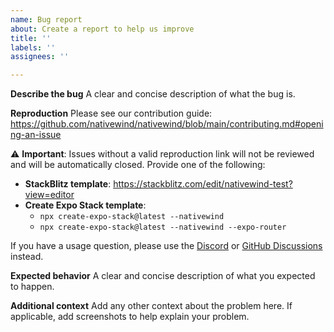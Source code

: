 ```yaml
---
name: Bug report
about: Create a report to help us improve
title: ''
labels: ''
assignees: ''

---
```


**Describe the bug**
A clear and concise description of what the bug is.

**Reproduction**
Please see our contribution guide: https://github.com/nativewind/nativewind/blob/main/contributing.md#opening-an-issue

⚠️ **Important**: Issues without a valid reproduction link will not be reviewed and will be automatically closed. Provide one of the following:
- **StackBlitz template**: https://stackblitz.com/edit/nativewind-test?view=editor
- **Create Expo Stack template**: 
  - `npx create-expo-stack@latest --nativewind`
  - `npx create-expo-stack@latest --nativewind --expo-router`

If you have a usage question, please use the [Discord](https://discord.gg/nativewind) or [GitHub Discussions](https://github.com/nativewind/nativewind/discussions) instead.

**Expected behavior**
A clear and concise description of what you expected to happen.

**Additional context**
Add any other context about the problem here. If applicable, add screenshots to help explain your problem.
